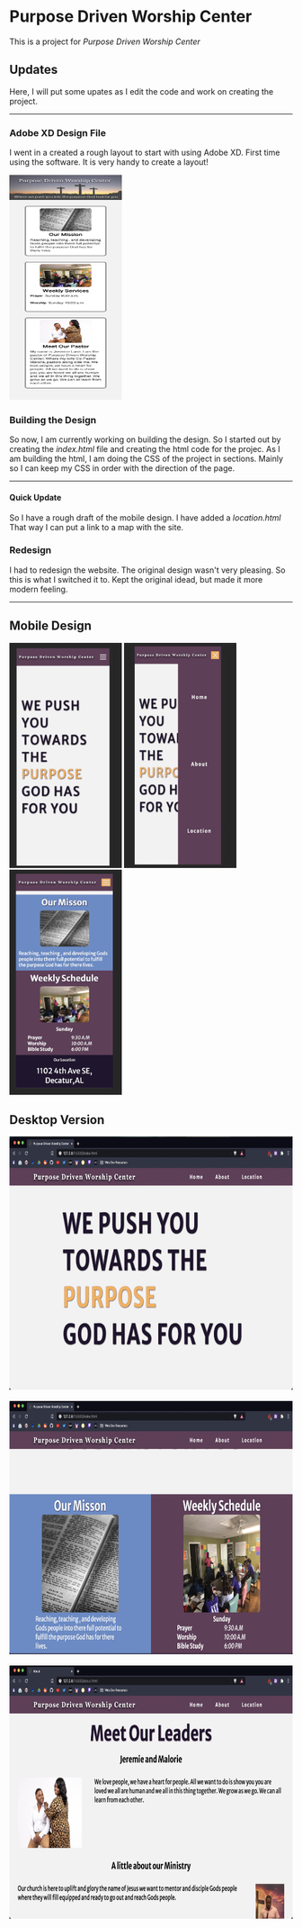 <!-- @format -->

# Purpose Driven Worship Center

This is a project for _Purpose Driven Worship Center_

## Updates

Here, I will put some upates as I edit the code and work on creating the
project.

---

### Adobe XD Design File

I went in a created a rough layout to start with using Adobe XD. First time
using the software. It is very handy to create a layout!

<img src="mobile@3x.png" alt="drawing" width="200" height="400PX"/>

### Building the Design

So now, I am currently working on building the design. So I started out by
creating the _index.html_ file and creating the html code for the projec. As I
am building the html, I am doing the CSS of the project in sections. Mainly so I
can keep my CSS in order with the direction of the page.

---

#### Quick Update

So I have a rough draft of the mobile design. I have added a _location.html_
That way I can put a link to a map with the site.

### Redesign

I had to redesign the website. The original design wasn't very pleasing. So this
is what I switched it to. Kept the original idead, but made it more modern
feeling.

---

## Mobile Design

<img src="./images/Screenshots/Screen Shot 2021-05-16 at 3.35.24 PM.JPG" width="200" height="400PX"/>
<img src="./images/Screenshots/Screen Shot 2021-05-16 at 3.35.34 PM.JPG" width="200" height="400PX"/>
<img src="./images/Screenshots/Screen Shot 2021-05-16 at 3.35.45 PM.JPG" width="200" height="400PX"/>

## Desktop Version

<img src="./images/Screenshots/Screen Shot 2021-05-16 at 3.45.05 PM.JPG" width="800" height="450PX"/>
<br> <br>
<img src="./images/Screenshots/Screen Shot 2021-05-16 at 3.45.21 PM.JPG" width="800" height="450PX"/>
<br><br>
<img src="./images/Screenshots/Screen Shot 2021-05-16 at 3.45.32 PM.JPG" width="800" height="450PX"/>

